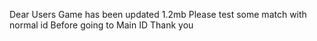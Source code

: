 Dear Users
Game has been updated 1.2mb
Please test some match with normal id 
Before going to Main ID
Thank you




